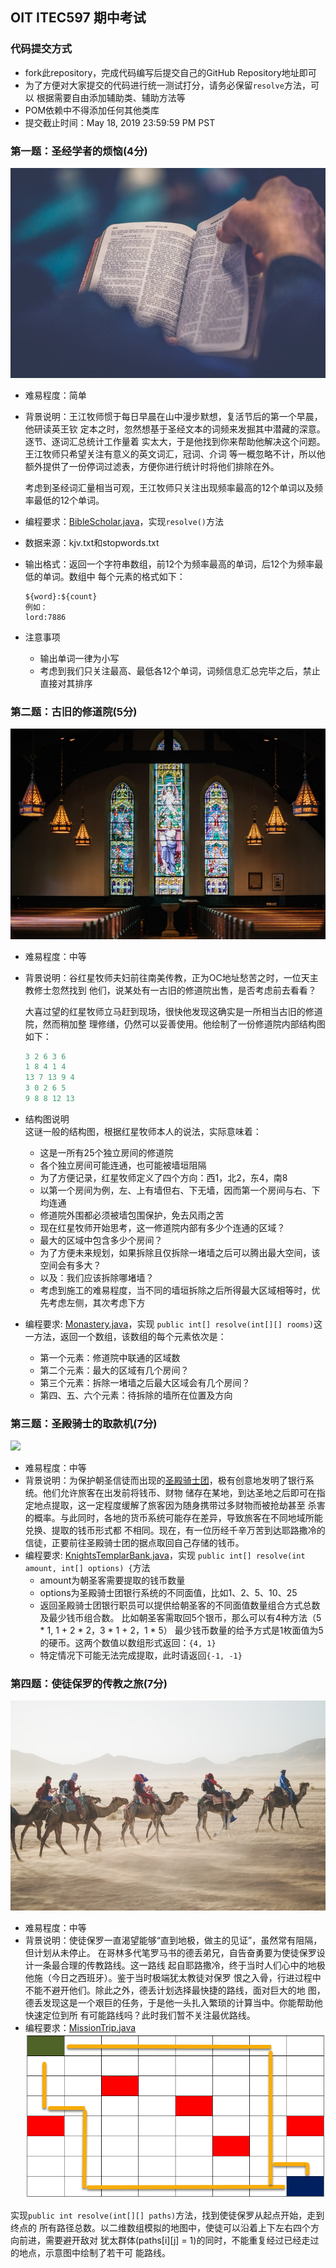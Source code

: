 ## OIT ITEC597 期中考试

### 代码提交方式
* fork此repository，完成代码编写后提交自己的GitHub Repository地址即可
* 为了方便对大家提交的代码进行统一测试打分，请务必保留`resolve`方法，可以
根据需要自由添加辅助类、辅助方法等
* POM依赖中不得添加任何其他类库
* 提交截止时间：May 18, 2019 23:59:59 PM PST


### 第一题：圣经学者的烦恼(4分)
![](src/main/resources/bible-scholar.jfif)
* 难易程度：简单
* 背景说明：王江牧师惯于每日早晨在山中漫步默想，复活节后的第一个早晨，他研读英王钦
定本之时，忽然想基于圣经文本的词频来发掘其中潜藏的深意。逐节、逐词汇总统计工作量着
实太大，于是他找到你来帮助他解决这个问题。王江牧师只希望关注有意义的英文词汇，冠词、介词
等一概忽略不计，所以他额外提供了一份停词过滤表，方便你进行统计时将他们排除在外。

  考虑到圣经词汇量相当可观，王江牧师只关注出现频率最高的12个单词以及频率最低的12个单词。
* 编程要求：[BibleScholar.java](src/main/java/BibleScholar.java)，实现`resolve()`方法
* 数据来源：kjv.txt和stopwords.txt
* 输出格式：返回一个字符串数组，前12个为频率最高的单词，后12个为频率最低的单词。数组中
每个元素的格式如下：  
  ```
  ${word}:${count}
  例如：
  lord:7886
  ```
* 注意事项
  + 输出单词一律为小写
  + 考虑到我们只关注最高、最低各12个单词，词频信息汇总完毕之后，禁止直接对其排序


### 第二题：古旧的修道院(5分)
![](src/main/resources/monastery.jfif)
* 难易程度：中等
* 背景说明：谷红星牧师夫妇前往南美传教，正为OC地址愁苦之时，一位天主教修士忽然找到
他们，说某处有一古旧的修道院出售，是否考虑前去看看？  

  大喜过望的红星牧师立马赶到现场，很快他发现这确实是一所相当古旧的修道院，然而稍加整
理修缮，仍然可以妥善使用。他绘制了一份修道院内部结构图如下：
  ```java
  3 2 6 3 6
  1 8 4 1 4
  13 7 13 9 4
  3 0 2 6 5
  9 8 8 12 13
  ```
* 结构图说明  
这谜一般的结构图，根据红星牧师本人的说法，实际意味着：
  + 这是一所有25个独立房间的修道院
  + 各个独立房间可能连通，也可能被墙垣阻隔
  + 为了方便记录，红星牧师定义了四个方向：西1，北2，东4，南8
  + 以第一个房间为例，左、上有墙但右、下无墙，因而第一个房间与右、下均连通
  + 修道院外围都必须被墙包围保护，免去风雨之苦
  + 现在红星牧师开始思考，这一修道院内部有多少个连通的区域？
  + 最大的区域中包含多少个房间？
  + 为了方便未来规划，如果拆除且仅拆除一堵墙之后可以腾出最大空间，该空间会有多大？
  + 以及：我们应该拆除哪堵墙？
  + 考虑到施工的难易程度，当不同的墙垣拆除之后所得最大区域相等时，优先考虑左侧，其次考虑下方
* 编程要求: [Monastery.java](src/main/java/Monastery.java)，实现
`public int[] resolve(int[][] rooms)`这一方法，返回一个数组，该数组的每个元素依次是：
  + 第一个元素：修道院中联通的区域数
  + 第二个元素：最大的区域有几个房间？
  + 第三个元素：拆除一堵墙之后最大区域会有几个房间？
  + 第四、五、六个元素：待拆除的墙所在位置及方向


### 第三题：圣殿骑士的取款机(7分)
![](https://upload.wikimedia.org/wikipedia/commons/thumb/7/78/Tomar-Convento_de_Cristo-Rotunda_dos_Templ%C3%A1rios-20140914.jpg/640px-Tomar-Convento_de_Cristo-Rotunda_dos_Templ%C3%A1rios-20140914.jpg)
* 难易程度：中等
* 背景说明：为保护朝圣信徒而出现的[圣殿骑士团](https://en.wikipedia.org/wiki/Knights_Templar)，极有创意地发明了银行系统。他们允许旅客在出发前将钱币、财物
储存在某地，到达圣地之后即可在指定地点提取，这一定程度缓解了旅客因为随身携带过多财物而被抢劫甚至
杀害的概率。与此同时，各地的货币系统可能存在差异，导致旅客在不同地域所能兑换、提取的钱币形式都
不相同。现在，有一位历经千辛万苦到达耶路撒冷的信徒，正要前往圣殿骑士团的据点取回自己存储的钱币。
* 编程要求: [KnightsTemplarBank.java](src/main/java/KnightsTemplarBank.java)，实现
`public int[] resolve(int amount, int[] options) {`方法
  + amount为朝圣客需要提取的钱币数量
  + options为圣殿骑士团银行系统的不同面值，比如1、2、5、10、25
  + 返回圣殿骑士团银行职员可以提供给朝圣客的不同面值数量组合方式总数及最少钱币组合数。
  比如朝圣客需取回5个银币，那么可以有4种方法（5 * 1, 1 + 2 * 2，3 * 1 + 2，1 * 5）
  最少钱币数量的给予方式是1枚面值为5的硬币。这两个数值以数组形式返回：`{4, 1}`
  + 特定情况下可能无法完成提取，此时请返回`{-1, -1}`


### 第四题：使徒保罗的传教之旅(7分)
![](src/main/resources/trip.jfif)
* 难易程度：中等
* 背景说明：使徒保罗一直渴望能够“直到地极，做主的见证”，虽然常有阻隔，但计划从未停止。
在哥林多代笔罗马书的德丢弟兄，自告奋勇要为使徒保罗设计一条最合理的传教路线。这一路线
起自耶路撒冷，终于当时人们心中的地极他施（今日之西班牙）。鉴于当时极端犹太教徒对保罗
恨之入骨，行进过程中不能不避开他们。除此之外，德丢计划选择最快捷的路线，面对巨大的地
图，德丢发现这是一个艰巨的任务，于是他一头扎入繁琐的计算当中。你能帮助他快速定位到所
有可能路线吗？此时我们暂不关注最优路线。
* 编程要求：[MissionTrip.java](src/main/java/MissionTrip.java)
![](src/main/resources/mission-trip.png)

实现`public int resolve(int[][] paths)`方法，找到使徒保罗从起点开始，走到终点的
所有路径总数。以二维数组模拟的地图中，使徒可以沿着上下左右四个方向前进，需要避开敌对
犹太群体(paths[i][j] = 1)的同时，不能重复经过已经走过的地点，示意图中绘制了若干可
能路线。
